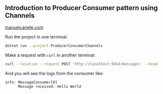 ## Introduction to Producer Consumer pattern using Channels

[manuelcanete.com](https://manuelcanete.com/posts/introduccion_patron_consumidor_channels/)

Run the project in one terminal:
```bash
dotnet run --project ProducerConsumerChannels
```

Make a request with `curl` in another terminal:
```bash
curl --location --request POST 'http://localhost:5014/messages' --header 'Content-Type: application/json' --data-raw '"Hello World"'
```

And you will see the logs from the consumer like:

```log
info: MessageConsumer[0]
      Message received: Hello World
```
